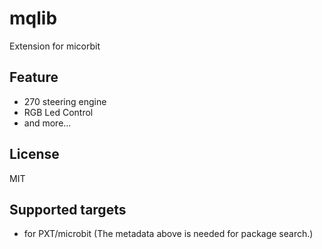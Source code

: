 
# mqlib

Extension for micorbit

## Feature

- 270 steering engine
- RGB Led Control
- and more...

## License

MIT

## Supported targets

* for PXT/microbit
(The metadata above is needed for package search.)
<script src="https://makecode.com/gh-pages-embed.js"></script><script>makeCodeRender("{{ site.makecode.home_url }}", "{{ site.github.owner_name }}/{{ site.github.repository_name }}");</script>
